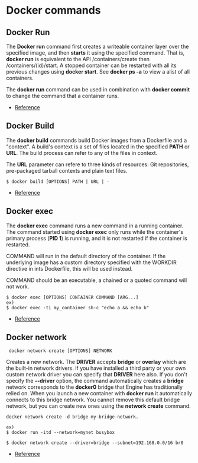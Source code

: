 # Docker commands

## Docker Run
The **Docker run** command first creates a writeable container layer over the specified image, and then **starts** it using the specified command.
That is, **docker run** is equivalent to the API /containers/create then /containers/(id)/start.
A stopped container can be restarted with all its previous changes using **docker start**.
See **docker ps -a** to view a alist of all containers.

The **docker run** command can be used in combination with **docker commit** to change the command that a container runs.


- [Reference](https://docs.docker.com/engine/reference/commandline/run/)

## Docker Build
The **docker build** commands build Docker images from a Dockerfile and a "context".
A build's context is a set of files located in the specified **PATH** or **URL**.
The build process can refer to any of the files in context.

The **URL** parameter can refere to three kinds of resources: Git repositories, pre-packaged tarball contexts and plain text files.

```
$ docker build [OPTIONS] PATH | URL | -
```


- [Reference](https://docs.docker.com/engine/reference/commandline/build/)

## Docker exec
The **docker exec** command runs a new command in a running container.
The command started using **docker exec** only runs while the container's primary process (**PID 1**) is running, and it is not restarted if the container is restarted.

COMMAND will run in the default directory of the container.
If the underlying image has a custom directory specified with the WORKDIR directive in ints Dockerfile, this will be used instead.

COMMAND should be an executable, a chained or a quoted command will not work.

```
$ docker exec [OPTIONS] CONTAINER COMMAND [ARG...]
ex)
$ docker exec -ti my_container sh-c "echo a && echo b"
```

- [Reference](https://docs.docker.com/engine/reference/commandline/exec/)

## Docker network
```
 docker network create [OPTIONS] NETWORK
```
Creates a new network. The **DRIVER** accepts **bridge** or **overlay** which are the built-in network drivers.
If you have installed a third party or your own custom network driver you can specify that **DRIVER** here also.
If you don't specify the **--driver** option, the command automatically creates a **bridge** network
corresponds to the **docker0** bridge that Engine has traditionally relied on.
When you launch a new container with **docker run** it automatically connects to this bridge network.
You cannot remove this default bridge network, but you can create new ones using the **network create** command.

```
docker network create -d bridge my-bridge-network.

ex)
$ docker run -itd --network=mynet busybox

$ docker network create --driver=bridge --subnet=192.168.0.0/16 br0
```

- [Reference](https://docs.docker.com/engine/reference/commandline/network_create/0)